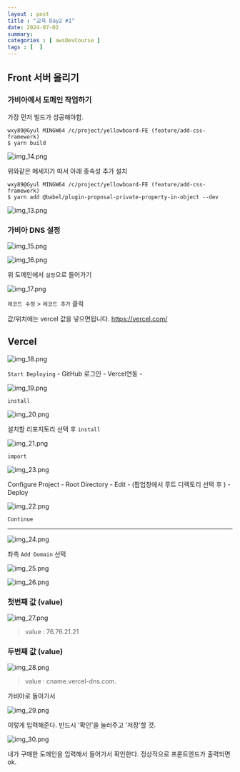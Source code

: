 ```yaml
---
layout : post
title : "교육 Day2 #1"
date: 2024-07-02
summary:
categories : [ awsDevCourse ]
tags : [  ]
---
```

## Front 서버 올리기 

### 가비아에서 도메인 작업하기 

가장 먼저 빌드가 성공해야함.

```shell
wxy89@Gyul MINGW64 /c/project/yellowboard-FE (feature/add-css-framework)
$ yarn build
```

![img_14.png](img_14.png)

위와같은 메세지가 떠서 아래 종속성 추가 설치 

```shell
wxy89@Gyul MINGW64 /c/project/yellowboard-FE (feature/add-css-framework)
$ yarn add @babel/plugin-proposal-private-property-in-object --dev
```

![img_13.png](img_13.png)


### 가비아 DNS 설정

![img_15.png](img_15.png)

![img_16.png](img_16.png)

위 도메인에서 `설정`으로 들어가기

![img_17.png](img_17.png)

`레코드 수정` > `레코드 추가` 클릭

값/위치에는 vercel 값을 넣으면됩니다. https://vercel.com/


## Vercel 

![img_18.png](img_18.png)

`Start Deploying` - GitHub 로그인 - Vercel연동 - 


![img_19.png](img_19.png)

`install`

![img_20.png](img_20.png)

설치할 리포지토리 선택 후 `install`

![img_21.png](img_21.png)

`import`

![img_23.png](img_23.png)

 Configure Project - Root Directory - Edit - (팝업창에서 루트 디렉토리 선택 후 ) - Deploy

![img_22.png](img_22.png)

`Continue`

---

![img_24.png](img_24.png)

좌측 `Add Domain` 선택

![img_25.png](img_25.png)

![img_26.png](img_26.png)


### 첫번째 값 (value)

![img_27.png](img_27.png)

> value : 76.76.21.21


### 두번째 값 (value)

![img_28.png](img_28.png)

> value : cname.vercel-dns.com.


가비아로 돌아가서

![img_29.png](img_29.png)

이렇게 입력해준다. 반드시 '확인'을 눌러주고 '저장'할 것.


![img_30.png](img_30.png)

내가 구매한 도메인을 입력해서 들어가서 확인한다.
정상적으로 프론트엔드가 출력되면 ok.
















